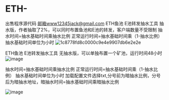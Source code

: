 # ETH-
出售程序源代码 邮箱www12345jack@gmail.com
ETH鱼池 E池转发抽水工具 抽水版，作者抽取了2%，可以同时布置鱼池和E池的转发，客户端数量不受限制
抽水时间=抽水基础时间乘抽水比例  正常运行时间=抽水基础时间乘（1-抽水比例） 抽水基础时间单位为小时
![1c8778fd8c0000c9e4e9907db6e2e2e](https://user-images.githubusercontent.com/95891876/148224121-6b64f24c-fbc4-45c6-9c46-046c4133aefa.png)

ETH鱼池 E池转发抽水工具 无抽水版，可以单独布置一个矿池，运行时间48小时
![image](https://user-images.githubusercontent.com/95891876/148225817-69461a85-974c-43c6-939d-860e38c74ac8.png)

抽水时间=抽水基础时间乘抽水比例  正常运行时间=抽水基础时间乘（1-抽水比例） 抽水基础时间单位为小时
加载配置文件选择txt,分号前为暗抽水比例，分号后为暗抽水地址，暗抽水时间=抽水基础时间乘暗抽水比例

![image](https://user-images.githubusercontent.com/95891876/148226179-09cedeff-ba4a-4623-b30a-9ad860ba9505.png)



